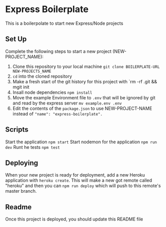 # Express Boilerplate
This is a boilerpolate to start new Express/Node projects
## Set Up
Complete the following steps to start a new project (NEW-PROJECT_NAME):
1. Clone this repository to your local machine `git clone BOILERPLATE-URL NEW-PROJECTS_NAME`
2. `cd` into the cloned repository
3. Make a fresh start of the git history for this project with `rm -rf .git && mgit init
4. Insall node dependencies `npm install`
5. Move the example Environment file to `.env` that will be ignored by git and read by the express server `mv example.env .env`
6. Edit the contents of the `package.json` to use NEW-PROJECT-NAME instead of `"name": "express-boilerplate".`

## Scripts
Start the application `npm start`
Start nodemon for the application `npm run dev`
Runt he tests `npm test`
## Deploying
When your new project is ready for deployment, add a new Heroku application with `heroku create`. This will make a new got remote called "heroku" and then you can `npm run deploy` which will push to this remote's master branch.
## Readme
Once this project is deployed, you should update this README file 